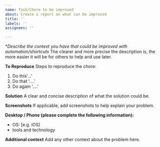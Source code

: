 ```yaml
---
name: Task/Chore to be improved
about: Create a report on what can be improved
title: ''
labels: ''
assignees: ''

---
```


**Describe the context you have that could be improved with automation/shortcuts*
The clearer and more precise the description is, the more easier it will be for others to help and use later.

**To Reproduce**
Steps to reproduce the chore:
1. Do this'...'
2. Do that '....'
3. Do again '....'


**Solution**
A clear and concise description of what the solution could be.

**Screenshots**
If applicable, add screenshots to help explain your problem.

**Desktop / Phone (please complete the following information):**
 - OS: [e.g. iOS]
 - tools and technology

**Additional context**
Add any other context about the problem here.
